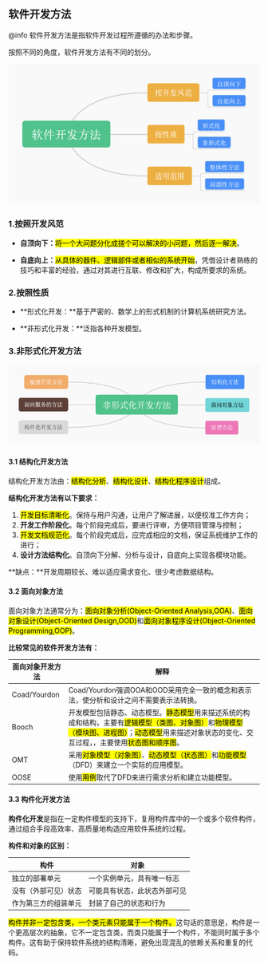 ## 软件开发方法
@info 软件开发方法是指软件开发过程所遵循的办法和步骤。

按照不同的角度，软件开发方法有不同的划分。

<img src="/assets/imgs/architect/software/methods/软件开发方法.png">

### 1.按照开发风范

* **自顶向下：**<mark>将一个大问题分化成搓个可以解决的小问题，然后逐一解决</mark>。

* **自底向上：**<mark>从具体的器件、逻辑部件或者相似的系统开始</mark>，凭借设计者熟练的技巧和丰富的经验，通过对其进行互联、修改和扩大，构成所要求的系统。

### 2.按照性质

* **形式化开发：**基于严密的、数学上的形式机制的计算机系统研究方法。

* **非形式化开发：**泛指各种开发模型。

### 3.非形式化开发方法

<img src="/assets/imgs/architect/software/methods/非形式化开发方法.png">

#### 3.1 结构化开发方法

结构化开发方法由：<mark>结构化分析</mark>、<mark>结构化设计</mark>、<mark>结构化程序设计</mark>组成。

**结构化开发方法有以下要求：**
1. <mark>开发目标清晰化</mark>。保持与用户沟通，让用户了解进展，以便校准工作方向；
2. **开发工作阶段化**。每个阶段完成后，要进行评审，方便项目管理与控制；
3. <mark>开发文档规范化</mark>。每个阶段完成后，应完成相应的文档，保证系统维护工作的进行；
4. **设计方法结构化**。自顶向下分解、分析与设计，自底向上实现各模块功能。

**缺点：**开发周期较长、难以适应需求变化、很少考虑数据结构。

#### 3.2 面向对象方法

面向对象方法通常分为：<mark>面向对象分析(Object-Oriented Analysis,OOA)</mark>、<mark>面向对象设计(Object-Oriented Design,OOD)</mark>和<mark>面向对象程序设计(Object-Oriented Programming,OOP)</mark>。

**比较常见的软件开发方法有：**

|面向对象开发方法|解释|
|-|-|
|Coad/Yourdon|Coad/Yourdon强调OOA和OOD采用完全一致的概念和表示法，使分析和设计之间不需要表示法转换。|
|Booch|开发模型包括静态、动态模型。<mark>静态模型</mark>用来描述系统的构成和结构，主要有<mark>逻辑模型（类图、对象图）</mark>和<mark>物理模型（模块图、进程图）</mark>；<mark>动态模型</mark>用来描述对象状态的变化、交互过程，，主要使用<mark>状态图和顺序图</mark>。
|OMT|采用<mark>对象模型（对象图）</mark>、<mark>动态模型（状态图）</mark>和<mark>功能模型</mark>（DFD）来建立一个实际的应用模型。
|OOSE|使用<mark>用例</mark>取代了DFD来进行需求分析和建立功能模型。

#### 3.3 构件化开发方法

**构件化开发**是指在一定构件模型的支持下，复用构件库中的一个或多个软件构件，通过组合手段高效率、高质量地构造应用软件系统的过程。

**构件和对象的区别：**

构件|对象
-|-
独立的部署单元|一个实例单元，具有唯一标志
没有（外部可见）状态|可能具有状态，此状态外部可见
作为第三方的组装单元|封装了自己的状态和行为

<mark>构件并非一定包含类，一个类元素只能属于一个构件。</mark>这句话的意思是，构件是一个更高层次的抽象，它不一定包含类，而类只能属于一个构件，不能同时属于多个构件。这有助于保持软件系统的结构清晰，避免出现混乱的依赖关系和重复的代码。